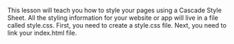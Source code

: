 This lesson will teach you how to style your pages using a Cascade Style Sheet. All the styling information for your website or app will live in a file called <bold>style.css</bold>.
First, you need to create a style.css file.
Next, you need to link your index.html file.